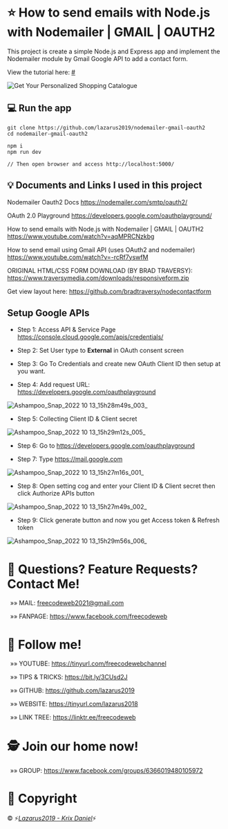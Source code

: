 # &#11088; How to send emails with Node.js with Nodemailer | GMAIL | OAUTH2

<p>This project is create a simple Node.js and Express app and implement the Nodemailer module by Gmail Google API to add a contact form.</p>
<p>View the tutorial here: <a href="#">#</a></p>

![Get Your Personalized Shopping Catalogue](https://user-images.githubusercontent.com/62226062/195548859-eb4fd363-f6e3-4e82-a75a-69ca1257362c.png)


## 💻 Run the app

```
git clone https://github.com/lazarus2019/nodemailer-gmail-oauth2
cd nodemailer-gmail-oauth2

npm i
npm run dev

// Then open browser and access http://localhost:5000/
```

## &#128161; Documents and Links I used in this project

<p>Nodemailer Oauth2 Docs <a href="https://nodemailer.com/smtp/oauth2/">https://nodemailer.com/smtp/oauth2/</a></p>
<p>OAuth 2.0 Playground <a href="https://developers.google.com/oauthplayground/">https://developers.google.com/oauthplayground/</a></p>
<p>How to send emails with Node.js with Nodemailer | GMAIL | OAUTH2 <a href="https://www.youtube.com/watch?v=aqMPRCNzkbg">https://www.youtube.com/watch?v=aqMPRCNzkbg</a></p>
<p>How to send email using Gmail API (uses OAuth2 and nodemailer) <a href="https://www.youtube.com/watch?v=-rcRf7yswfM">https://www.youtube.com/watch?v=-rcRf7yswfM</a></p>
<p>ORIGINAL HTML/CSS FORM DOWNLOAD (BY BRAD TRAVERSY): <a href="https://www.traversymedia.com/downloads/responsiveform.zip">https://www.traversymedia.com/downloads/responsiveform.zip</a></p>
<p>Get view layout here: <a href="https://github.com/bradtraversy/nodecontactform">https://github.com/bradtraversy/nodecontactform</a></p>

## Setup Google APIs

- Step 1: Access API & Service Page https://console.cloud.google.com/apis/credentials/

- Step 2: Set User type to **External** in OAuth consent screen
- Step 3: Go To Credentials and create new OAuth Client ID then setup at you want.
- Step 4: Add request URL: https://developers.google.com/oauthplayground

![Ashampoo_Snap_2022 10 13_15h28m49s_003_](https://user-images.githubusercontent.com/62226062/195552794-c225a326-14cd-4f46-b4a8-92fbeae8a107.png)

- Step 5: Collecting Client ID & Client secret

![Ashampoo_Snap_2022 10 13_15h29m12s_005_](https://user-images.githubusercontent.com/62226062/195552909-03e87ea7-8050-4ada-80ab-5b2750183398.png)

- Step 6: Go to https://developers.google.com/oauthplayground

- Step 7: Type https://mail.google.com

![Ashampoo_Snap_2022 10 13_15h27m16s_001_](https://user-images.githubusercontent.com/62226062/195553005-042304eb-7dc6-43a5-a377-85faf3d960d5.png)

- Step 8: Open setting cog and enter your Client ID & Client secret then click Authorize APIs button

![Ashampoo_Snap_2022 10 13_15h27m49s_002_](https://user-images.githubusercontent.com/62226062/195553066-fedc2c60-e530-44e9-9482-1df25ad9f100.png)

- Step 9: Click generate button and now you get Access token & Refresh token

![Ashampoo_Snap_2022 10 13_15h29m56s_006_](https://user-images.githubusercontent.com/62226062/195553133-3e77ecb1-c675-48b1-87f4-77550b3d777a.png)

# &#128140; Questions? Feature Requests? Contact Me!

<p>&ensp;&raquo;&raquo; MAIL: <a href="mailto:freecodeweb2021@gmail.comm">freecodeweb2021@gmail.com</a></p>
<p>&ensp;&raquo;&raquo; FANPAGE: <a href="https://www.facebook.com/freecodeweb">https://www.facebook.com/freecodeweb</a></p>

# &#128075; Follow me!

<p>&ensp;&raquo;&raquo; YOUTUBE: <a href="https://tinyurl.com/freecodewebchannel">https://tinyurl.com/freecodewebchannel</a></p>
<p>&ensp;&raquo;&raquo; TIPS & TRICKS: <a href="https://bit.ly/3CUsd2J">https://bit.ly/3CUsd2J</a></p>
<p>&ensp;&raquo;&raquo; GITHUB: <a href="https://github.com/lazarus2019">https://github.com/lazarus2019</a></p>
<p>&ensp;&raquo;&raquo; WEBSITE: <a href="https://tinyurl.com/lazarus2018">https://tinyurl.com/lazarus2018</a></p>
<p>&ensp;&raquo;&raquo; LINK TREE: <a href="https://linktr.ee/freecodeweb">https://linktr.ee/freecodeweb</a></p>
 
# &#128373; Join our home now!
<p>&ensp;&raquo;&raquo; GROUP: <a href="https://www.facebook.com/groups/6366019480105972">https://www.facebook.com/groups/6366019480105972</a></p>

# &#128204; Copyright

<p>&copy; &#9889;<a style="font-style: italic;" href="https://www.facebook.com/nts.nguyen.3701/">Lazarus2019 - Krix Daniel</a>&#9889;</p>
